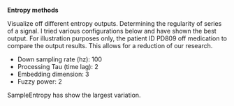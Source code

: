 **Entropy methods**

Visualize off different entropy outputs. Determining the regularity of series of a signal. I tried various configurations below and have shown the best output. For illustration purposes only, the patient ID PD809 off medication to compare the output results. This allows for a reduction of our research.

* Down sampling rate (hz): 100
* Processing Tau (time lag): 2
* Embedding dimension: 3
* Fuzzy power: 2


SampleEntropy has show the largest variation.